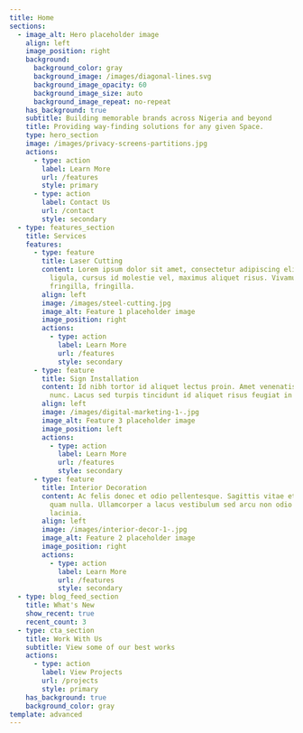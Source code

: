 ```yaml
---
title: Home
sections:
  - image_alt: Hero placeholder image
    align: left
    image_position: right
    background:
      background_color: gray
      background_image: /images/diagonal-lines.svg
      background_image_opacity: 60
      background_image_size: auto
      background_image_repeat: no-repeat
    has_background: true
    subtitle: Building memorable brands across Nigeria and beyond
    title: Providing way-finding solutions for any given Space.
    type: hero_section
    image: /images/privacy-screens-partitions.jpg
    actions:
      - type: action
        label: Learn More
        url: /features
        style: primary
      - type: action
        label: Contact Us
        url: /contact
        style: secondary
  - type: features_section
    title: Services
    features:
      - type: feature
        title: Laser Cutting
        content: Lorem ipsum dolor sit amet, consectetur adipiscing elit. Donec nisl
          ligula, cursus id molestie vel, maximus aliquet risus. Vivamus in nibh
          fringilla, fringilla.
        align: left
        image: /images/steel-cutting.jpg
        image_alt: Feature 1 placeholder image
        image_position: right
        actions:
          - type: action
            label: Learn More
            url: /features
            style: secondary
      - type: feature
        title: Sign Installation
        content: Id nibh tortor id aliquet lectus proin. Amet venenatis urna cursus eget
          nunc. Lacus sed turpis tincidunt id aliquet risus feugiat in ante.
        align: left
        image: /images/digital-marketing-1-.jpg
        image_alt: Feature 3 placeholder image
        image_position: left
        actions:
          - type: action
            label: Learn More
            url: /features
            style: secondary
      - type: feature
        title: Interior Decoration
        content: Ac felis donec et odio pellentesque. Sagittis vitae et leo duis ut diam
          quam nulla. Ullamcorper a lacus vestibulum sed arcu non odio euismod
          lacinia.
        align: left
        image: /images/interior-decor-1-.jpg
        image_alt: Feature 2 placeholder image
        image_position: right
        actions:
          - type: action
            label: Learn More
            url: /features
            style: secondary
  - type: blog_feed_section
    title: What's New
    show_recent: true
    recent_count: 3
  - type: cta_section
    title: Work With Us
    subtitle: View some of our best works
    actions:
      - type: action
        label: View Projects
        url: /projects
        style: primary
    has_background: true
    background_color: gray
template: advanced
---
```


